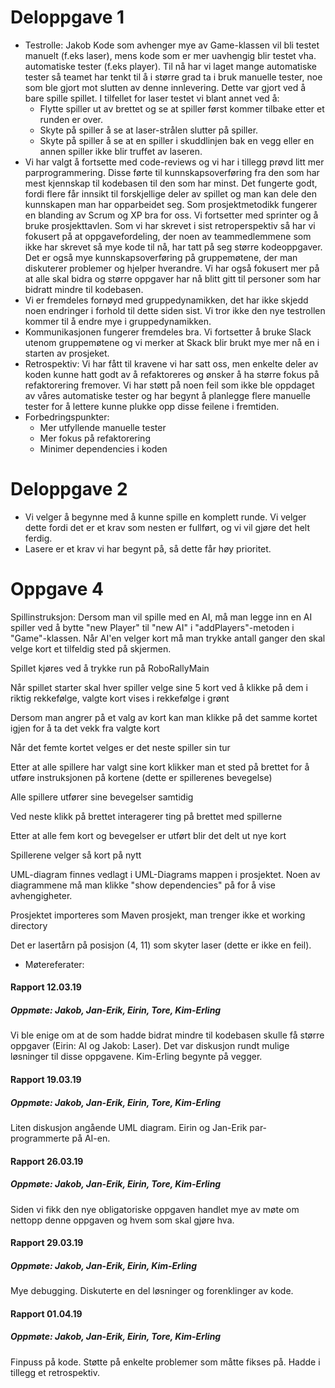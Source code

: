 # Deloppgave 1
- Testrolle: Jakob
Kode som avhenger mye av Game-klassen vil bli testet manuelt (f.eks laser), mens kode som er mer uavhengig blir testet vha. automatiske tester (f.eks player). Til nå har vi laget mange automatiske tester så teamet har tenkt til å i større grad ta i bruk manuelle tester, noe som ble gjort mot slutten av denne innlevering. Dette var gjort ved å bare spille spillet. I tilfellet for laser testet vi blant annet ved å:
  * Flytte spiller ut av brettet og se at spiller først kommer tilbake etter et runden er over.
  * Skyte på spiller å se at laser-strålen slutter på spiller. 
  * Skyte på spiller å se at en spiller i skuddlinjen bak en vegg eller en annen spiller ikke blir truffet av laseren. 
- Vi har valgt å fortsette med code-reviews og vi har i tillegg prøvd litt mer parprogrammering. Disse førte til kunnskapsoverføring fra den som har mest kjennskap til kodebasen til den som har minst. Det fungerte godt, fordi flere får innsikt til forskjellige deler av spillet og man kan dele den kunnskapen man har opparbeidet seg. Som prosjektmetodikk fungerer en blanding av Scrum og XP bra for oss. Vi fortsetter med sprinter og å bruke prosjekttavlen. 
Som vi har skrevet i sist retroperspektiv så har vi fokusert på at oppgavefordeling, der noen av teammedlemmene som ikke har skrevet så mye kode til nå, har tatt på seg større kodeoppgaver. Det er også mye kunnskapsoverføring på gruppemøtene, der man diskuterer problemer og hjelper hverandre. Vi har også fokusert mer på at alle skal bidra og større oppgaver har nå blitt gitt til personer som har bidratt mindre til kodebasen.
- Vi er fremdeles fornøyd med gruppedynamikken, det har ikke skjedd noen endringer i forhold til dette siden sist. Vi tror ikke den nye testrollen kommer til å endre mye i gruppedynamikken. 
- Kommunikasjonen fungerer fremdeles bra. Vi fortsetter å bruke Slack utenom gruppemøtene og vi merker at Skack blir brukt mye mer nå en i starten av prosjeket. 
- Retrospektiv: 
Vi har fått til kravene vi har satt oss, men enkelte deler av koden kunne hatt godt av å refaktoreres og ønsker å ha større fokus på refaktorering fremover. Vi har støtt på noen feil som ikke ble oppdaget av våres automatiske tester og har begynt å planlegge flere manuelle tester for å lettere kunne plukke opp disse feilene i fremtiden. 
- Forbedringspunkter: 
   - Mer utfyllende manuelle tester
   - Mer fokus på refaktorering
   - Minimer dependencies i koden

# Deloppgave 2
- Vi velger å begynne med å kunne spille en komplett runde. Vi velger dette fordi det er et krav som nesten er fullført, og vi vil gjøre det helt ferdig.
- Lasere er et krav vi har begynt på, så dette får høy prioritet.

# Oppgave 4
Spillinstruksjon:
Dersom man vil spille med en AI, må man legge inn en AI spiller ved å bytte "new Player" til "new AI" i "addPlayers"-metoden i "Game"-klassen. Når AI'en velger kort må man trykke antall ganger den skal velge kort et tilfeldig sted på skjermen.

Spillet kjøres ved å trykke run på RoboRallyMain

Når spillet starter skal hver spiller velge sine 5 kort ved å klikke på dem i riktig rekkefølge, valgte kort vises i rekkefølge i grønt

Dersom man angrer på et valg av kort kan man klikke på det samme kortet igjen for å ta det vekk fra valgte kort

Når det femte kortet velges er det neste spiller sin tur

Etter at alle spillere har valgt sine kort klikker man et sted på brettet for å utføre instruksjonen på kortene (dette er spillerenes bevegelse)

Alle spillere utfører sine bevegelser samtidig

Ved neste klikk på brettet interagerer ting på brettet med spillerne

Etter at alle fem kort og bevegelser er utført blir det delt ut nye kort

Spillerene velger så kort på nytt

UML-diagram finnes vedlagt i UML-Diagrams mappen i prosjektet. Noen av diagrammene må man klikke "show dependencies" på for å vise avhengigheter.

Prosjektet importeres som Maven prosjekt, man trenger ikke et working directory

Det er lasertårn på posisjon (4, 11) som skyter laser (dette er ikke en feil). 

- Møtereferater: 
#### Rapport 12.03.19
##### Oppmøte: Jakob, Jan-Erik, Eirin, Tore, Kim-Erling
Vi ble enige om at de som hadde bidrat mindre til kodebasen skulle få større oppgaver (Eirin: AI og Jakob: Laser). 
Det var diskusjon rundt mulige løsninger til disse oppgavene. Kim-Erling begynte på vegger. 

#### Rapport 19.03.19
##### Oppmøte: Jakob, Jan-Erik, Eirin, Tore, Kim-Erling
Liten diskusjon angående UML diagram. Eirin og Jan-Erik par-programmerte på AI-en. 

#### Rapport 26.03.19
##### Oppmøte: Jakob, Jan-Erik, Eirin, Tore, Kim-Erling
Siden vi fikk den nye obligatoriske oppgaven handlet mye av møte om nettopp denne oppgaven og hvem som skal gjøre hva. 

#### Rapport 29.03.19
##### Oppmøte: Jakob, Jan-Erik, Eirin, Kim-Erling
Mye debugging. Diskuterte en del løsninger og forenklinger av kode. 

#### Rapport 01.04.19
##### Oppmøte: Jakob, Jan-Erik, Eirin, Tore, Kim-Erling
Finpuss på kode. Støtte på enkelte problemer som måtte fikses på. Hadde i tillegg et retrospektiv.

